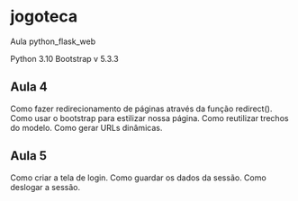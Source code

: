 # jogoteca
Aula python_flask_web

Python 3.10
Bootstrap v 5.3.3

## Aula 4 
Como fazer redirecionamento de páginas através da função redirect().
Como usar o bootstrap para estilizar nossa página.
Como reutilizar trechos do modelo.
Como gerar URLs dinâmicas.

## Aula 5 
Como criar a tela de login.
Como guardar os dados da sessão.
Como deslogar a sessão.